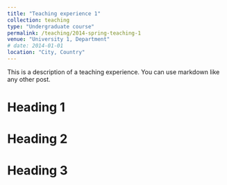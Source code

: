 ```yaml
---
title: "Teaching experience 1"
collection: teaching
type: "Undergraduate course"
permalink: /teaching/2014-spring-teaching-1
venue: "University 1, Department"
# date: 2014-01-01
location: "City, Country"
---
```


This is a description of a teaching experience. You can use markdown like any other post.

Heading 1
======

Heading 2
======

Heading 3
======